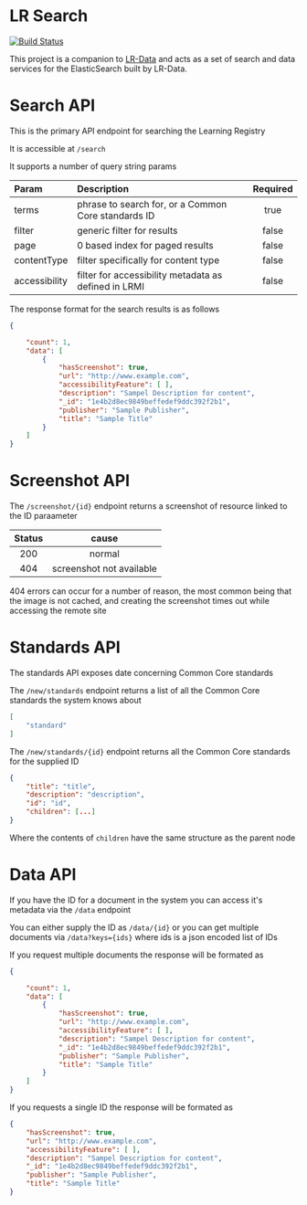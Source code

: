 LR Search
========
[![Build Status](https://travis-ci.org/adlnet/LR-Search.png?branch=master)](https://travis-ci.org/adlnet/LR-Search)

This project is a companion to [LR-Data](https://github.com/adlnet/LR-Data) and acts as a set of search and data services for the ElasticSearch built by LR-Data.

# Search API

This is the primary API endpoint for searching the Learning Registry

It is accessible at ```/search```

It supports a number of query string params

| Param | Description                   | Required |
|:------|:-----------------------------|:---------:|
|terms  |phrase to search for, or a Common Core standards ID           |true|
|filter |generic filter for results     |false|
|page   |0 based index for paged results|false|
|contentType|filter specifically for content type|false|
|accessibility|filter for accessibility metadata as defined in LRMI|false|

The response format for the search results is as follows

```json
{

    "count": 1,
    "data": [
        {
            "hasScreenshot": true,
            "url": "http://www.example.com",
            "accessibilityFeature": [ ],
            "description": "Sampel Description for content",
            "_id": "1e4b2d8ec9849beffedef9ddc392f2b1",
            "publisher": "Sample Publisher",
            "title": "Sample Title"
        }
    ]
}
```

# Screenshot API

The ```/screenshot/{id}``` endpoint returns a screenshot of resource linked to the ID paraameter

|Status|cause|
|:----:|:---:|
|200|normal|
|404|screenshot not available|

404 errors can occur for a number of reason, the most common being that the image is not cached, and creating the screenshot times out while accessing the remote site


# Standards API

The standards API exposes date concerning Common Core standards

The ```/new/standards``` endpoint returns a list of all the Common Core standards the system knows about

```json
[
    "standard"
]
```

The ```/new/standards/{id}``` endpoint returns all the Common Core standards for the supplied ID

```json
{
    "title": "title",
    "description": "description",
    "id": "id",
    "children": [...]
}
```

Where the contents of ```children``` have the same structure as the parent node

# Data API

If you have the ID for a document in the system you can access it's metadata via the ```/data``` endpoint

You can either supply the ID as ```/data/{id}``` or you can get multiple documents via ```/data?keys={ids}``` where ids is a json encoded
list of IDs

If you request multiple documents the response will be formated as

```json
{

    "count": 1,
    "data": [
        {
            "hasScreenshot": true,
            "url": "http://www.example.com",
            "accessibilityFeature": [ ],
            "description": "Sampel Description for content",
            "_id": "1e4b2d8ec9849beffedef9ddc392f2b1",
            "publisher": "Sample Publisher",
            "title": "Sample Title"
        }
    ]
}
```

If you requests a single ID the response will be formated as

```json
{
    "hasScreenshot": true,
    "url": "http://www.example.com",
    "accessibilityFeature": [ ],
    "description": "Sampel Description for content",
    "_id": "1e4b2d8ec9849beffedef9ddc392f2b1",
    "publisher": "Sample Publisher",
    "title": "Sample Title"
}
```





